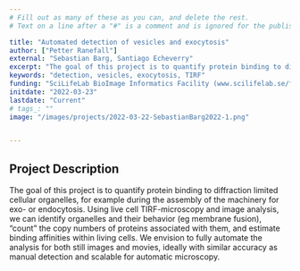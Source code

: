 ```yaml
---
# Fill out as many of these as you can, and delete the rest.
# Text on a line after a "#" is a comment and is ignored for the published page.

title: "Automated detection of vesicles and exocytosis"
author: ["Petter Ranefall"]
external: "Sebastian Barg, Santiago Echeverry"
excerpt: "The goal of this project is to quantify protein binding to diffraction limited cellular organelles, for example during the assembly of the machinery for exo- or endocytosis."
keywords: "detection, vesicles, exocytosis, TIRF"
funding: "SciLifeLab BioImage Informatics Facility (www.scilifelab.se/facilities/bioimage-informatics)"
initdate: "2022-03-23"
lastdate: "Current"
# tags_: ""
image: "/images/projects/2022-03-22-SebastianBarg2022-1.png"


---
```


## Project Description
The goal of this project is to quantify protein binding to diffraction limited cellular organelles, for example during the assembly of the machinery for exo- or endocytosis. Using live cell TIRF-microscopy and image analysis, we can identify organelles and their behavior (eg membrane fusion), “count” the copy numbers of proteins associated with them, and estimate binding affinities within living cells. We envision to fully automate the analysis for both still images and movies, ideally with similar accuracy as manual detection and scalable for automatic microscopy. 
